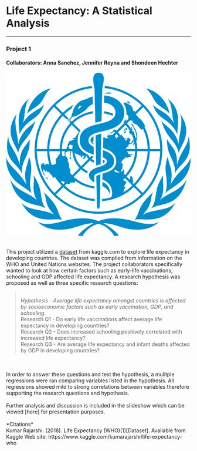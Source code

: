 

# **Life Expectancy: A Statistical Analysis** 
---
### <p>Project 1<br>
#### Collaborators: Anna Sanchez, Jennifer Reyna and Shondeen Hechter<p>
  
![WHO](images/who-emblem.png)

<br />This project utilized a [dataset](https://www.kaggle.com/kumarajarshi/life-expectancy-who) from kaggle.com to explore life expectancy in developing countries. The dataset was complied from information on the WHO and United Nations websites. The project collaborators specifically wanted to look at how certain factors such as early-life vaccinations, schooling and GDP affected life expectancy. A research hypothesis was proposed as well as three specific research questions: 
><br />*Hypothesis - Average life expectancy amongst countries is affected by socioeconomic factors such as early vaccination, GDP, and schooling.*
<br />Research Q1 - Do early life vaccinations affect average life expectancy in developing countries?
<br />Research Q2 - Does increased schooling positively correlated with increased life expectancy?
<br />Research Q3 - Are average life expectancy and infant deaths affected by GDP in developing countries?
<br />
<br />In order to answer these questions and test the hypothesis, a mulitple regressions were ran comparing variables listed in the hypothesis. All regressions showed mild to strong correlations between variables therefore supporting the research questions and hypothesis.  
<br />
<br />Further analysis and discussion is included in the slideshow which can be viewed [here] for presentation purposes.
<br /> 
<br />*Citations*
<br />Kumar Rajarshi. (2018). Life Expectancy (WHO)(1)[Dataset]. Available from Kaggle Web site: https://www.kaggle.com/kumarajarshi/life-expectancy-who
